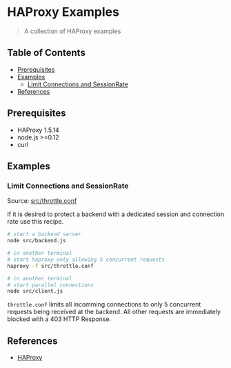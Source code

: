 # HAProxy Examples

> A collection of HAProxy examples

## Table of Contents

<!-- !toc (minlevel=2 omit="Table of Contents") -->

* [Prerequisites](#prerequisites)
* [Examples](#examples)
  * [Limit Connections and SessionRate](#limit-connections-and-sessionrate)
* [References](#references)

<!-- toc! -->

## Prerequisites

- HAProxy 1.5.14
- node.js >=0.12
- curl

## Examples

### Limit Connections and SessionRate

Source: [src/throttle.conf](src/throttle.conf)

If it is desired to protect a backend with a dedicated session and connection rate use this recipe.

````sh
# start a backend server
node src/backend.js

# in another terminal
# start haproxy only allowing 5 concurrent requests
haproxy -f src/throttle.conf

# in another terminal
# start parallel connections
node src/client.js
````

`throttle.conf` limits all incomming connections to only 5 concurrent requests being received at the backend. All other requests are immediately blocked with a 403 HTTP Response.

## References

<!-- !ref -->

* [HAProxy][HAProxy]

<!-- ref! -->

[HAProxy]: http://www.haproxy.org/
